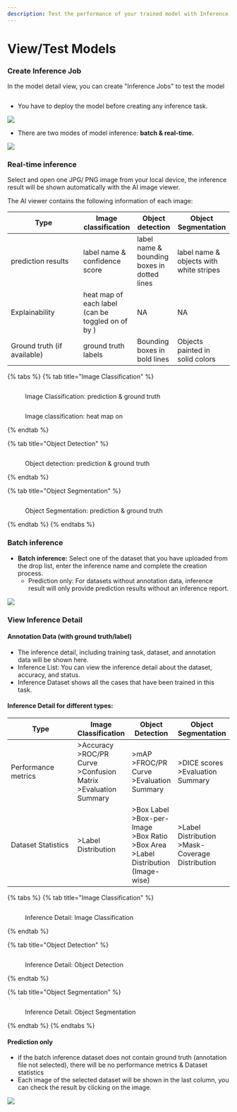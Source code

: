 ```yaml
---
description: Test the performance of your trained model with Inference Jobs
---
```


# View/Test Models

### Create Inference Job <a href="#deploy-model--inference" id="deploy-model--inference"></a>

In the model detail view, you can create "Inference Jobs" to test the model

<figure><img src="../../../.gitbook/assets/AI_Training_Model_Detail_4.png" alt=""><figcaption></figcaption></figure>

* You have to deploy the model before creating any inference task.

![](https://console.deepq.ai/docs/console/.gitbook/assets/con-4-3-1.png)

* There are two modes of model inference: **batch & real-time.**

![](https://console.deepq.ai/docs/console/.gitbook/assets/con-4-3-0.png)

### Real-time inference <a href="#real-time-inference" id="real-time-inference"></a>

Select and open one JPG/ PNG image from your local device, the inference result will be shown automatically with the AI image viewer.

The AI viewer contains the following information of each image:

<table><thead><tr><th width="148">Type</th><th>Image classification</th><th>Object detection</th><th>Object Segmentation</th></tr></thead><tbody><tr><td>prediction results</td><td>label name &#x26; confidence score</td><td>label name &#x26; bounding boxes in dotted lines</td><td>label name &#x26; objects with white stripes</td></tr><tr><td>Explainability</td><td>heat map of each label (can be toggled on of by <img src="../../../.gitbook/assets/icon_eye.png" alt="">)</td><td>NA</td><td>NA</td></tr><tr><td>Ground truth (if available)</td><td>ground truth labels</td><td>Bounding boxes in bold lines</td><td>Objects painted in solid colors</td></tr></tbody></table>

{% tabs %}
{% tab title="Image Classification" %}
<figure><img src="../../../.gitbook/assets/AI_Training_Inference_Viewer_SLC_1.png" alt=""><figcaption><p>Image Classification: prediction &#x26; ground truth</p></figcaption></figure>

<figure><img src="../../../.gitbook/assets/AI_Training_Inference_Viewer_SLC_2.png" alt=""><figcaption><p>Image classification: heat map on</p></figcaption></figure>
{% endtab %}

{% tab title="Object Detection" %}
<figure><img src="../../../.gitbook/assets/AI_Training_Inference_Viewer_DET_1.png" alt=""><figcaption><p>Object detection:  prediction &#x26; ground truth</p></figcaption></figure>
{% endtab %}

{% tab title="Object Segmentation" %}
<figure><img src="../../../.gitbook/assets/AI_Training_Inference_Viewer_SEG_1.png" alt=""><figcaption><p>Object Segmentation: prediction &#x26; ground truth</p></figcaption></figure>
{% endtab %}
{% endtabs %}

### Batch inference <a href="#batch-inference" id="batch-inference"></a>

* **Batch inference:** Select one of the dataset that you have uploaded from the drop list, enter the inference name and complete the creation process.
  * Prediction only: For datasets without annotation data, inference result will only provide prediction results without an inference report.

![](https://console.deepq.ai/docs/console/.gitbook/assets/con-4-3-5.png)

### View Inference Detail <a href="#view-inference" id="view-inference"></a>

#### Annotation Data (with ground truth/label) <a href="#annotation-data-with-ground-truthlabel" id="annotation-data-with-ground-truthlabel"></a>

* The inference detail, including training task, dataset, and annotation data will be shown here.
* Inference List: You can view the inference detail about the dataset, accuracy, and status.
* Inference Dataset shows all the cases that have been trained in this task.

#### Inference Detail for different types:

<table><thead><tr><th width="152">Type</th><th>Image Classification</th><th>Object Detection</th><th>Object Segmentation</th></tr></thead><tbody><tr><td>Performance metrics</td><td>>Accuracy<br>>ROC/PR Curve<br>>Confusion Matrix<br>>Evaluation Summary</td><td>>mAP<br>>FROC/PR Curve<br>>Evaluation Summary</td><td>>DICE scores<br>>Evaluation Summary</td></tr><tr><td>Dataset Statistics</td><td>>Label Distribution</td><td>>Box Label<br>>Box-per-Image<br>>Box Ratio<br>>Box Area<br>>Label Distribution (Image-wise)</td><td>>Label Distribution<br>>Mask-Coverage Distribution</td></tr></tbody></table>



{% tabs %}
{% tab title="Image Classification" %}
<figure><img src="../../../.gitbook/assets/AI_Training_Inference_Detail_SLC_2.png" alt=""><figcaption><p>Inference Detail: Image Classification</p></figcaption></figure>
{% endtab %}

{% tab title="Object Detection" %}
<figure><img src="../../../.gitbook/assets/AI_Training_Inference_Detail_DET_1.png" alt=""><figcaption><p>Inference Detail: Object Detection</p></figcaption></figure>
{% endtab %}

{% tab title="Object Segmentation" %}
<figure><img src="../../../.gitbook/assets/AI_Training_Inference_Detail_SEG_1.png" alt=""><figcaption><p>Inference Detail: Object Segmentation</p></figcaption></figure>
{% endtab %}
{% endtabs %}



#### Prediction only <a href="#prediction-only" id="prediction-only"></a>

* if the batch inference dataset does not contain ground truth (annotation file not selected), there will be no performance metrics & Dataset statistics
* Each image of the selected dataset will be shown in the last column, you can check the result by clicking on the image.

![](https://console.deepq.ai/docs/console/.gitbook/assets/con-4-3-8.png)
